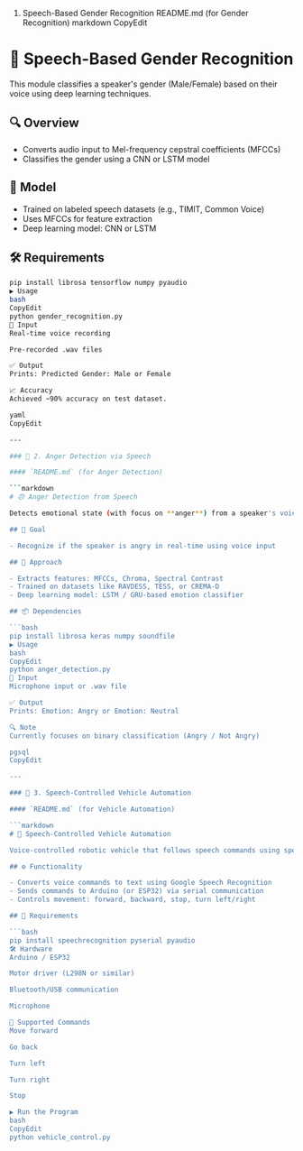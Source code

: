 1. Speech-Based Gender Recognition
README.md (for Gender Recognition)
markdown
CopyEdit
# 🎤 Speech-Based Gender Recognition

This module classifies a speaker's gender (Male/Female) based on their voice using deep learning techniques.

## 🔍 Overview

- Converts audio input to Mel-frequency cepstral coefficients (MFCCs)
- Classifies the gender using a CNN or LSTM model

## 🧠 Model

- Trained on labeled speech datasets (e.g., TIMIT, Common Voice)
- Uses MFCCs for feature extraction
- Deep learning model: CNN or LSTM

## 🛠 Requirements

```bash
pip install librosa tensorflow numpy pyaudio
▶️ Usage
bash
CopyEdit
python gender_recognition.py
📁 Input
Real-time voice recording

Pre-recorded .wav files

✅ Output
Prints: Predicted Gender: Male or Female

📈 Accuracy
Achieved ~90% accuracy on test dataset.

yaml
CopyEdit

---

### 📁 2. Anger Detection via Speech

#### `README.md` (for Anger Detection)

```markdown
# 😠 Anger Detection from Speech

Detects emotional state (with focus on **anger**) from a speaker's voice using speech emotion recognition.

## 🎯 Goal

- Recognize if the speaker is angry in real-time using voice input

## 🔬 Approach

- Extracts features: MFCCs, Chroma, Spectral Contrast
- Trained on datasets like RAVDESS, TESS, or CREMA-D
- Deep learning model: LSTM / GRU-based emotion classifier

## 📦 Dependencies

```bash
pip install librosa keras numpy soundfile
▶️ Usage
bash
CopyEdit
python anger_detection.py
📁 Input
Microphone input or .wav file

✅ Output
Prints: Emotion: Angry or Emotion: Neutral

🔍 Note
Currently focuses on binary classification (Angry / Not Angry)

pgsql
CopyEdit

---

### 📁 3. Speech-Controlled Vehicle Automation

#### `README.md` (for Vehicle Automation)

```markdown
# 🚗 Speech-Controlled Vehicle Automation

Voice-controlled robotic vehicle that follows speech commands using speech-to-text conversion and serial communication with Arduino.

## ⚙️ Functionality

- Converts voice commands to text using Google Speech Recognition
- Sends commands to Arduino (or ESP32) via serial communication
- Controls movement: forward, backward, stop, turn left/right

## 🧰 Requirements

```bash
pip install speechrecognition pyserial pyaudio
🛠 Hardware
Arduino / ESP32

Motor driver (L298N or similar)

Bluetooth/USB communication

Microphone

🧪 Supported Commands
Move forward

Go back

Turn left

Turn right

Stop

▶️ Run the Program
bash
CopyEdit
python vehicle_control.py
